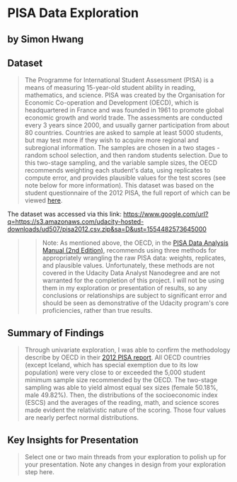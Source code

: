 # PISA Data Exploration
## by Simon Hwang


## Dataset

> The Programme for International Student Assessment (PISA) is a means of measuring 15-year-old student ability in reading, mathematics, and science. PISA was created by the Organisation for Economic Co-operation and Development (OECD), which is headquartered in France and was founded in 1961 to promote global economic growth and world trade. The assessments are conducted every 3 years since 2000, and usually garner participation from about 80 countries. Countries are asked to sample at least 5000 students, but may test more if they wish to acquire more regional and subregional information. The samples are chosen in a two stages - random school selection, and then random students selection. Due to this two-stage sampling, and the variable sample sizes, the OECD recommends weighting each student's data, using replicates to compute error, and provides plausible values for the test scores (see note below for more information). This dataset was based on the student questionnaire of the 2012 PISA, the full report of which can be viewed [here](http://www.oecd.org/pisa/pisaproducts/PISA-2012-technical-report-final.pdf).

The dataset was accessed via this link: <https://www.google.com/url?q=https://s3.amazonaws.com/udacity-hosted-downloads/ud507/pisa2012.csv.zip&sa=D&ust=1554482573645000>

>> Note: As mentioned above, the OECD, in the [PISA Data Analysis Manual (2nd Edition)](https://catalog.data.gov/dataset/pisa-data-analysis-manual-spss-second-edition/resource/4621631e-7044-4fca-9ab7-17f525be20a1), recommends using three methods for appropriately wrangling the raw PISA data: weights, replicates, and plausible values. Unfortunately, these methods are not covered in the Udacity Data Analyst Nanodegree and are not warranted for the completion of this project. I will not be using them in my exploration or presentation of results, so any conclusions or relationships are subject to significant error and should be seen as demonstrative of the Udacity program's core proficiencies, rather than true results.	

## Summary of Findings

> Through univariate exploration, I was able to confirm the methodology describe by OECD in their [2012 PISA report](http://www.oecd.org/pisa/pisaproducts/PISA-2012-technical-report-final.pdf). All OECD countries (except Iceland, which has special exemption due to its low population) were very close to or exceeded the 5,000 student minimum sample size recommended by the OECD. The two-stage sampling was able to yield almost equal sex sizes (female 50.18%, male 49.82%). Then, the distributions of the socioeconomic index (ESCS) and the averages of the reading, math, and science scores made evident the relativistic nature of the scoring. Those four values are nearly perfect normal distributions.


## Key Insights for Presentation

> Select one or two main threads from your exploration to polish up for your presentation. Note any changes in design from your exploration step here.